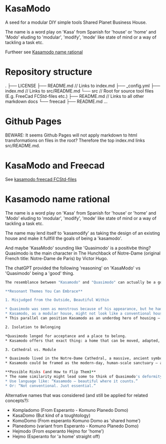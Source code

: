 # KasaModo

A seed for a modular DIY simple tools Shared Planet Business House.

The name is a word play on 'Kasa' from Spanish for 'house' or 'home' and 'Modo' eluding to 'modular', 'modify', 'mode' like state of mind or a way of tackling a task etc.

Furtheer see [Kasamodo name rational](#kasamodo-name-rational)

# Repository structure

.
├── LICENSE
├── README.md       // Links to index.md
├── _config.yml
├── index.md        // Links to src/README.md
└── src             // Root for source tool files (E.g. FreeCad FCStd-files etc.)
    ├── README.md   // Links to all other markdown docs
    └── freecad
        ├── README.md
        ...

# Github Pages

BEWARE: It seems Github Pages will not apply markdown to html transformations on files in the root? Therefore the top index.md links src/README.md.

# KasaModo and Freecad

See [kasamodo freecad FCStd-files](src/freecad/README.md)

# Kasamodo name rational

The name is a word play on 'Kasa' from Spanish for 'house' or 'home' and 'Modo' eluding to 'modular', 'modify', 'mode' like state of mind or a way of tackling a task etc.

The name may lend itself to 'kasamodify' as taking the design of an existing house and make it fullfill the goals of being a 'kasamodo'.

And maybe 'KasaModo' sounding like 'Quasimodo' is a positivbe thing? Quasimodo is the main character in The Hunchback of Notre-Dame (original French title: Notre-Dame de Paris) by Victor Hugo.

The chatGPT provided the following 'reasoning' on 'KasaModo' vs 'Quasimodo' being a 'good' thing.

```sh
The resemblance between "Kasamodo" and "Quasimodo" can actually be a good and powerful thing, depending on how you frame it. Here's why:

**Resonant Themes You Can Embrace**

1. Misjudged from the Outside, Beautiful Within

* Quasimodo was seen as monstrous because of his appearance, but he had a noble heart.
* Kasamodo, as a modular house, might not look like a conventional house — but it's smart, efficient, and deeply human-centered.
* This parallel can position Kasamodo as an underdog hero of housing — humble, rugged, but full of heart.

2. Isolation to Belonging

*Quasimodo longed for acceptance and a place to belong.
* Kasamodo offers that exact thing: a home that can be moved, adapted, and owned by people often pushed to the margins (e.g., nomads, minimalists, eco-conscious DIYers).

3. Cathedral vs. Module

* Quasimodo lived in the Notre-Dame Cathedral, a massive, ancient symbol.
* Kasamodo could be framed as the modern-day, human-scale sanctuary — a modular “cathedral of the self.”

**Possible Risks (and How to Flip Them)**
* The name similarity might lead some to think of Quasimodo's deformity or tragedy, but you can reclaim that:
* Use language like: “Kasamodo — beautiful where it counts.”
* Or: “Not conventional. Just essential.”
```

Alternative names that was considered (and still be applied for related concepts?):
* Kompladomo (From Esperanto - Komuno Planedo Domo)
* KasaDomo (But kind of a toughtology)
* KomoDomo (From esperanto Komuno Domo as 'shared home')
* Planedomo (variant from Esperanto - Komuno Planedo Domo)
* Hejmodo (From esperanto Hejmo for 'home')
* Hejmo (Esperanto for 'a home' straight off)
